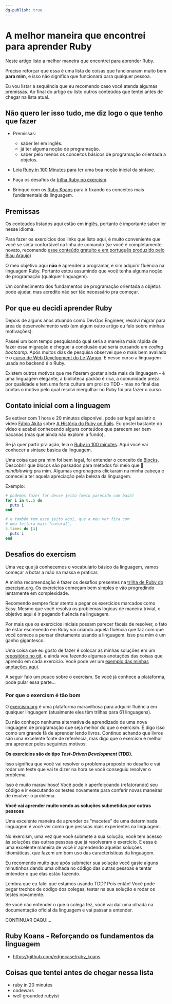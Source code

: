 ```yaml
---
dg-publish: true
---
```

# A melhor maneira que encontrei para aprender Ruby

Neste artigo listo a melhor maneira que encontrei para aprender Ruby.

Preciso reforçar que essa é uma lista de coisas que funcionaram muito bem **para mim**, e isso não significa que funcionará para qualquer pessoa.

Eu vou listar a sequência que eu recomendo caso você atenda algumas premissas. Ao final do artigo eu listo outros conteúdos que tentei antes de chegar na lista atual.


## Não quero ler isso tudo, me diz logo o que tenho que fazer

- Premissas:
    - saber ler em inglês.
    - já ter alguma noção de programação.
    - saber pelo menos os conceitos básicos de programação orientada a objetos.

- Leia [Ruby in 100 Minutes](http://tutorials.jumpstartlab.com/projects/ruby_in_100_minutes.html) para ter uma boa noção inicial da sintaxe.
- Faça os desafios da [trilha Ruby no exercism](https://exercism.org/tracks/ruby).
- Brinque com os [Ruby Koans](https://github.com/edgecase/ruby_koans) para ir fixando os conceitos mais fundamentais da linguagem.


## Premissas

Os conteúdos listados aqui estão em inglês, portanto é importante saber ler nesse idioma.

Para fazer os exercícios dos links que listo aqui, é muito conveniente que você se sinta confortável na linha de comando (se você é completamente novato, recomendo [esse conteúdo gratuito e em português produzido pelo Blau Araujo](https://youtube.com/playlist?list=PLXoSGejyuQGqJEEyo2fY3SA-QCKlF2rxO))

O meu objetivo aqui **não** é aprender a programar, e sim adquirir fluência na linguagem Ruby. Portanto estou assumindo que você tenha alguma noção de programação (qualquer linguagem).

Um conhecimento dos fundamentos de programação orientada a objetos pode ajudar, mas acredito não ser tão necessário pra começar.


## Por que eu decidi aprender Ruby

Depois de alguns anos atuando como DevOps Engineer, resolvi migrar para área de desenvolvimento web (em algum outro artigo eu falo sobre minhas motivações).

Passei um bom tempo pesquisando qual seria a maneira mais rápida de fazer essa migração e cheguei a conclusão que seria cursando um *coding bootcamp*. Após muitos dias de pesquisa observei que o mais bem avaliado é o [curso de Web Development do Le Wagon](https://www.lewagon.com/rio/web-development-course/full-time). E nesse curso a linguagem usada no backend é o Ruby.

Existem outros motivos que me fizeram gostar ainda mais da linguagem - é uma linguagem elegante, a biblioteca padrão é rica, a comunidade preza por qualidade e tem uma forte cultura em prol do TDD - mas no final das contas o motivo pelo qual resolvi mergulhar no Ruby foi pra fazer o curso.


## Contato inicial com a linguagem

Se estiver com 1 hora e 20 minutos disponível, pode ser legal assistir o vídeo [Fábio Akita](https://www.akitaonrails.com/) sobre [A História do Ruby on Rails](https://youtu.be/oEorhw5r2Do). Eu gostei bastante do vídeo e acabei conhecendo alguns conteúdos que parecem ser bem bacanas (mas que ainda não explorei a fundo).

Se já quer partir pra ação, leia o [Ruby in 100 minutes](http://tutorials.jumpstartlab.com/projects/ruby_in_100_minutes.html). Aqui você vai conhecer a sintaxe básica da linguagem.

Uma coisa que pra mim foi bem legal, foi entender o conceito de [Blocks](http://tutorials.jumpstartlab.com/projects/ruby_in_100_minutes.html#6.-blocks). Descobrir que blocos são passados para métodos foi meio que 🤯 *mindblowing* pra mim. Algumas engrenagens clickaram na minha cabeça e comecei a ter aquela apreciação pela beleza da linguagem.

Exemplo:
```ruby
# podemos fazer for desse jeito (meio parecido com bash)
for i in 0..5 do
  puts i
end

# e também tem esse jeito aqui, que a meu ver fica com
# uma leitura mais "natural".
5.times do |i|
  puts i
end
```


## Desafios do exercism

Uma vez que já conhecemos o vocabulário básico da linguagem, vamos começar a botar a mão na massa e praticar.

A minha recomendação é fazer os desafios presentes na [trilha de Ruby do exercism.org](https://exercism.org/tracks/ruby). Os exercícios começam bem simples e vão progredindo lentamente em complexidade.

Recomendo sempre ficar atento a pegar os exercícios marcados como Easy. Mesmo que você resolva os problemas lógicas de maneira trivial, o objetivo aqui é ir pegando fluência na linguagem.

Por mais que os exercícios iniciais possam parecer fáceis de resolver, o fato de estar escrevendo em Ruby vai criando aquela fluência que faz com que você comece a pensar diretamente usando a linguagem. Isso pra mim é um ganho gigantesco.

Uma coisa que eu gosto de fazer é colocar as minhas soluções em um [repositório no git](https://github.com/meleu/exercism/), e ainda vou fazendo algumas anotações das coisas que aprendo em cada exercício. Você pode ver um [exemplo das minhas anotações aqui](https://github.com/meleu/exercism/blob/master/ruby/README.md).

A seguir falo um pouco sobre o exercism. Se você já conhece a plataforma, pode pular essa parte...

### Por que o exercism é tão bom

O [exercism.org](https://exercism.org) é uma plataforma maravilhosa para adquirir fluência em qualquer linguagem (atualmente eles têm trilhas para 61 linguagens).

Eu não conheço nenhuma alternativa de aprendizado de uma nova linguagem de programação que seja melhor do que o exercism. E digo isso como um grande fã de aprender lendo livros. Continuo achando que livros são uma excelente fonte de referência, mas digo que o exercism é melhor pra aprender pelos seguintes motivos:

**Os exercícios são do tipo *Test-Driven Development* (TDD).**

Isso significa que você vai resolver o problema proposto no desafio e vai rodar um teste que vai te dizer na hora se você conseguiu resolver o problema.

Isso é muito maravilhoso! Você pode ir aperfeiçoando (refatorando) seu código e ir executando os testes novamente para conferir novas maneiras de resolver o problema.

**Você vai aprender muito vendo as soluções submetidas por outras pessoas**

Uma excelente maneira de aprender os "macetes" de uma determinada linguagem é você ver como que pessoas mais experientes na linguagem.

No exercism, uma vez que você submete a sua solução, você tem acesso às soluções das outras pessoas que já resolveram o exercício. E essa é uma excelente maneira de você ir aprendendo aquelas soluções idiomáticas, que fazem um bom uso das características da linguagem.

Eu recomendo muito que após submeter sua solução você gaste alguns minutinhos dando uma olhada no código das outras pessoas e tentar entender o que elas estão fazendo.

Lembra que eu falei que estamos usando TDD? Pois então! Você pode pegar trechos de código dos colegas, testar na sua solução e rodar os testes novamente.

Se você não entender o que o colega fez, você vai dar uma olhada na documentação oficial da linguagem e vai passar a entender.

CONTINUAR DAQUI...


## Ruby Koans - Reforçando os fundamentos da linguagem


- <https://github.com/edgecase/ruby_koans>



## Coisas que tentei antes de chegar nessa lista

- ruby in 20 minutes
- codewars
- well grounded rubyist